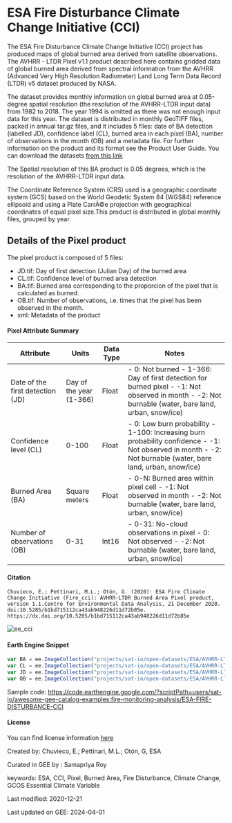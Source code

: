 # ESA Fire Disturbance Climate Change Initiative (CCI)

The ESA Fire Disturbance Climate Change Initiative (CCI) project has produced maps of global burned area derived from satellite observations. The AVHRR - LTDR Pixel v1.1 product described here contains gridded data of global burned area derived from spectral information from the AVHRR (Advanced Very High Resolution Radiometer) Land Long Term Data Record (LTDR) v5 dataset produced by NASA.

The dataset provides monthly information on global burned area at 0.05-degree spatial resolution (the resolution of the AVHRR-LTDR input data) from 1982 to 2018. The year 1994 is omitted as there was not enough input data for this year. The dataset is distributed in monthly GeoTIFF files, packed in annual tar.gz files, and it includes 5 files: date of BA detection (labelled JD), confidence label (CL), burned area in each pixel (BA), number of observations in the month (OB) and a metadata file. For further information on the product and its format see the Product User Guide. You can download the datasets [from this link](https://catalogue.ceda.ac.uk/uuid/b1bd715112ca43ab948226d11d72b85e)

The Spatial resolution of this BA product is 0.05 degrees, which is the resolution of the AVHRR-LTDR input data.

The Coordinate Reference System (CRS) used is a geographic coordinate system (GCS) based on the World Geodetic System 84 (WGS84) reference ellipsoid and using a Plate CarrÃ©e projection with geographical coordinates of equal pixel size.This product is distributed in global monthly files, grouped by year.

Details of the Pixel product
---------------------------
The pixel product is composed of 5 files:

* JD.tif: Day of first detection (Julian Day) of the burned area
* CL.tif: Confidence level of burned area detection
* BA.tif: Burned area corresponding to the proporcion of the pixel that is calculated as burned.
* OB.tif: Number of observations, i.e. times that the pixel has been observed in the month.
* xml: Metadata of the product

#### Pixel Attribute Summary

| Attribute | Units | Data Type | Notes |
|---|---|---|---|
| Date of the first detection (JD) | Day of the year (1-366) | Float |  - 0: Not burned - 1-366: Day of first detection for burned pixel  - -1: Not observed in month  - -2: Not burnable (water, bare land, urban, snow/ice) |
| Confidence level (CL) | 0-100 | Float | - 0: Low burn probability  - 1-100: Increasing burn probability confidence  - -1: Not observed in month  - -2: Not burnable (water, bare land, urban, snow/ice) |
| Burned Area (BA) | Square meters | Float | - 0-N: Burned area within pixel cell  - -1: Not observed in month  - -2: Not burnable (water, bare land, urban, snow/ice) |
| Number of observations (OB) | 0-31 | Int16 | - 0-31: No-cloud observations in pixel  - 0: Not observed  - -2: Not burnable (water, bare land, urban, snow/ice) |



#### Citation

```
Chuvieco, E.; Pettinari, M.L.; Otón, G. (2020): ESA Fire Climate Change Initiative (Fire_cci): AVHRR-LTDR Burned Area Pixel product, version 1.1.Centre for Environmental Data Analysis, 21 December 2020. doi:10.5285/b1bd715112ca43ab948226d11d72b85e.
https://dx.doi.org/10.5285/b1bd715112ca43ab948226d11d72b85e
```

![ee_cci](https://github.com/samapriya/awesome-gee-community-datasets/assets/6677629/7b9e9e10-bf76-48e2-bd0f-3bf6e52d2507)

#### Earth Engine Snippet

```js
var BA = ee.ImageCollection("projects/sat-io/open-datasets/ESA/AVHRR-LTDR/BA");
var CL = ee.ImageCollection("projects/sat-io/open-datasets/ESA/AVHRR-LTDR/CL");
var JD = ee.ImageCollection("projects/sat-io/open-datasets/ESA/AVHRR-LTDR/JD");
var OB = ee.ImageCollection("projects/sat-io/open-datasets/ESA/AVHRR-LTDR/OB");
```

Sample code: https://code.earthengine.google.com/?scriptPath=users/sat-io/awesome-gee-catalog-examples:fire-monitoring-analysis/ESA-FIRE-DISTURBANCE-CCI

#### License

You can find license information [here](http://licences.ceda.ac.uk/image/data_access_condition/esacci_fire_terms_and_conditions.pdf)

Created by: Chuvieco, E.; Pettinari, M.L.; Otón, G, ESA

Curated in GEE by : Samapriya Roy

keywords: ESA, CCI, Pixel, Burned Area, Fire Disturbance, Climate Change, GCOS Essential Climate Variable

Last modified: 2020-12-21

Last updated on GEE: 2024-04-01
